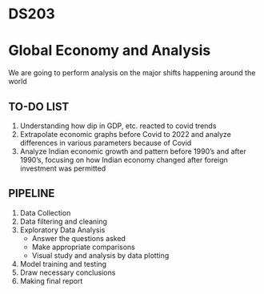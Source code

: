 # DS203
# Global Economy and Analysis 
We are going to perform analysis on the major shifts happening around the world

## TO-DO LIST

1. Understanding how dip in GDP, etc. reacted to covid trends
2. Extrapolate economic graphs before Covid to 2022 and analyze differences in various parameters because of Covid
3. Analyze Indian economic growth and pattern before 1990’s and after 1990’s, focusing on how Indian economy changed after foreign investment was permitted

## PIPELINE

1. Data Collection 
2. Data filtering and cleaning 
3. Exploratory Data Analysis 
    - Answer the questions asked
    - Make appropriate comparisons
    - Visual study and analysis by data plotting
4. Model training and testing
5. Draw necessary conclusions
6. Making final report
